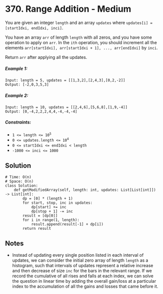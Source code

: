 # 370. Range Addition - Medium

You are given an integer `length` and an array `updates` where `updates[i] = [startIdxi, endIdxi, inci]`.

You have an array `arr` of length `length` with all zeros, and you have some operation to apply on `arr`. In the `ith` operation, you should increment all the elements `arr[startIdxi], arr[startIdxi + 1], ..., arr[endIdxi]` by `inci`.

Return `arr` after applying all the updates.

##### Example 1:

```
Input: length = 5, updates = [[1,3,2],[2,4,3],[0,2,-2]]
Output: [-2,0,3,5,3]
```

##### Example 2:

```
Input: length = 10, updates = [[2,4,6],[5,6,8],[1,9,-4]]
Output: [0,-4,2,2,2,4,4,-4,-4,-4]
```

##### Constraints:

- <code>1 <= length <= 10<sup>5</sup></code>
- <code>0 <= updates.length <= 10<sup>4</sup></code>
- <code>0 <= startIdxi <= endIdxi < length</code>
- <code>-1000 <= inci <= 1000</code>

## Solution

```
# Time: O(n)
# Space: O(n)
class Solution:
    def getModifiedArray(self, length: int, updates: List[List[int]]) -> List[int]:
        dp = [0] * (length + 1)
        for start, stop, inc in updates:
            dp[start] += inc
            dp[stop + 1] -= inc
        result = [dp[0]]
        for i in range(1, length):
            result.append(result[-1] + dp[i])
        return result
```

## Notes
- Instead of updating every single position listed in each interval of updates, we can consider the initial zero array of length `length` as a histogram, such that intervals of updates represent a relative increase and then decrease of size `inc` for the bars in the relevant range. If we record the cumulative of all rises and falls at each index, we can solve the question in linear time by adding the overall gain/loss at a particular index to the accumulation of all the gains and losses that came before it.